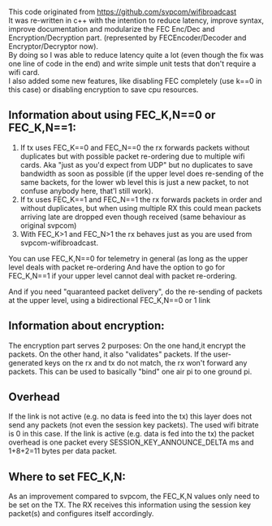 This code originated from https://github.com/svpcom/wifibroadcast \
It was re-written in c++ with the intention to reduce latency, improve syntax, improve documentation 
and modularize the FEC Enc/Dec and Encryption/Decryption part. (represented by FECEncoder/Decoder and Encryptor/Decryptor now).\
By doing so I was able to reduce latency quite a lot (even though the fix was one line of code in the end) and
write simple unit tests that don't require a wifi card.\
I also added some new features, like disabling FEC completely (use k==0 in this case) or disabling encryption to save
cpu resources.


## Information about using FEC_K,N==0 or FEC_K,N==1:
1) If tx uses FEC_K==0 and FEC_N==0 the rx forwards packets without duplicates but with possible packet re-ordering due to multiple wifi cards. Aka "just as you'd expect from UDP" but no duplicates to save bandwidth as soon as possible (if the upper level does re-sending of the same backets, for the lower wb level this is just a new packet, to not confuse anybody here, that'l still work).
2) If tx uses FEC_K==1 and FEC_N==1 the rx forwards packets in order and without duplicates, but when using multiple RX this could mean packets arriving late are dropped even though received (same behaviour as original svpcom)
3) With FEC_K>1 and FEC_N>1 the rx behaves just as you are used from svpcom-wifibroadcast.

You can use FEC_K,N==0 for telemetry in general (as long as the upper level deals with packet re-ordering
And have the option to go for FEC_K,N==1 if your upper level cannot deal with packet re-ordering.

And if you need "quaranteed packet delivery", do the re-sending of packets at the upper level, using a bidirectional FEC_K,N==0 or 1 link

## Information about encryption:
The encryption part serves 2 purposes: On the one hand,it encrypt the packets. On the other hand, it also "validates" packets. If the user-generated keys on the rx and tx do not match, the rx won't forward any packets. This can be used to basically "bind" one air pi to one ground pi.

## Overhead
If the link is not active (e.g. no data is feed into the tx) this layer does not send any packets (not even the session key packets). The used wifi bitrate is 0 in this case.
If the link is active (e.g. data is fed into the tx) the packet overhead is one packet every SESSION_KEY_ANNOUNCE_DELTA ms and 1+8+2=11 bytes per data packet.

## Where to set FEC_K,N:
As an improvement compared to svpcom, the FEC_K,N values only need to be set on the TX. The RX receives this information using the session key packet(s) and configures itself accordingly.
